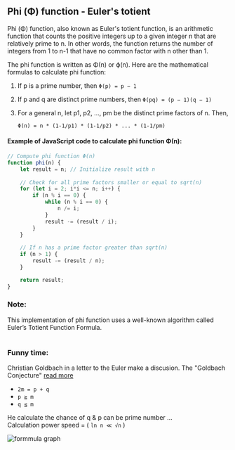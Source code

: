 ## Phi (Φ) function - Euler's totient
Phi (Φ) function, also known as Euler's totient function, is an arithmetic function that counts the positive integers up to 
a given integer n that are relatively prime to n. In other words, the function returns the number of integers from 1 to n-1 that 
have no common factor with n other than 1.

The phi function is written as Φ(n) or ϕ(n). Here are the mathematical formulas to calculate phi function:

1. If p is a prime number, then `Φ(p) = p − 1`

2. If p and q are distinct prime numbers, then `Φ(pq) = (p − 1)(q − 1)`

3. For a general n, let p1, p2, ..., pm be the distinct prime factors of n. Then, 

   `Φ(n) = n * (1-1/p1) * (1-1/p2) * ... * (1-1/pm)`
   
#### Example of JavaScript code to calculate phi function Φ(n):

```js
// Compute phi function Φ(n)
function phi(n) {
    let result = n; // Initialize result with n
    
    // Check for all prime factors smaller or equal to sqrt(n)
    for (let i = 2; i*i <= n; i++) {
        if (n % i == 0) {
            while (n % i == 0) {
                n /= i;
            }
            result -= (result / i);
        }
    }
    
    // If n has a prime factor greater than sqrt(n)
    if (n > 1) {
        result -= (result / n);
    }

    return result;
}
```

### Note: 
This implementation of phi function uses a well-known algorithm called Euler’s Totient Function Formula.

#

### Funny time:
Christian Goldbach in a letter to the Euler make a discusion. The "Goldbach Conjecture" [read more](https://en.wikipedia.org/wiki/Goldbach%27s_conjecture) 
- `2m = p + q`
- `p ≧ m`
- `q ≦ m`

He calculate the chance of q & p can be prime number ...\
Calculation power speed = ( `ln n ≪ √n` )

![formmula graph](https://upload.wikimedia.org/wikipedia/commons/7/7c/Goldbach-1000000.png)

